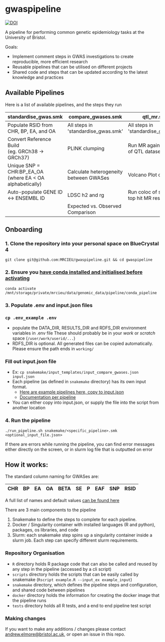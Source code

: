 # gwaspipeline

[![DOI](https://zenodo.org/badge/DOI/10.5281/zenodo.10624713.svg)](https://doi.org/10.5281/zenodo.10624713)

A pipeline for performing common genetic epidemiology tasks at the University of Bristol.

Goals:
* Implement comment steps in GWAS investigations to create reproducible, more efficient research
* Reusable pipelines that can be utilised on different projects
* Shared code and steps that can be updated according to the latest knowledge and practices

## Available Pipelines

Here is a list of available pipelines, and the steps they run

| standardise_gwas.smk                                          | compare_gwases.smk                     | qtl_mr.smk                                  | disease_progression.smk                        |
|---------------------------------------------------------------|----------------------------------------|---------------------------------------------|------------------------------------------------|
| Populate RSID from CHR, BP, EA, and OA                        | All steps in 'standardise_gwas.smk'    | All steps in 'standardise_gwas.smk'         | All steps in 'standardise_gwas.smk'            |
| Convert Reference Build<br/>(eg. GRCh38 -> GRCh37)            | PLINK clumping                         | Run MR against top hits of QTL dataset      | Run Collider Bias Corrections, compare results |
| Unique SNP = CHR:BP_EA_OA<br/> (where EA < OA alphabetically) | Calculate heterogeneity between GWASes | Volcano Plot of Results                     | Miami Plot of Collider Bias Results            |
| Auto-populate GENE ID <-> ENSEMBL ID                          | LDSC h2 and rg                         | Run coloc of significant top hit MR results | Expected vs. Observed Comparison               |
|                                                               | Expected vs. Observed Comparison       |                                             |                                                |

## Onboarding

### 1. Clone the repository into your personal space on BlueCrystal 4
`git clone git@github.com:MRCIEU/gwaspipeline.git && cd gwaspipeline`

### 2. Ensure you [have conda installed and initialised before activating](https://www.acrc.bris.ac.uk/protected/hpc-docs/software/python_conda.html)

`conda activate /mnt/storage/private/mrcieu/data/genomic_data/pipeline/conda_pipeline`

### 3. Populate .env and input.json files

### `cp .env_example .env`
* populate the DATA_DIR, RESULTS_DIR and RDFS_DIR environment variables in .env file
These should probably be in your *work* or *scratch* space (`/user/work/userid/...`)
* RDFS_DIR is optional.  All generated files can be copied automatically.  Please ensure the path
ends in `working/`

### Fill out input.json file
* Ex: `cp snakemake/input_templates/input_compare_gwases.json input.json`
* Each pipeline (as defined in `snakemake` directory) has its own input format.
  * [Here are example pipelines here, copy to input.json](snakemake/input_templates/)
  * [Documentation per pipeline](snakemake/PIPELINES.md)
* You can either copy into input.json, or supply the file into the script from another location

### 4. Run the pipeline

`./run_pipeline.sh snakemake/<specific_pipeline>.smk <optional_input_file.json>`

If there are errors while running the pipeline, you can find error messages either directly on the screen, or in slurm log file that is outputted on error

## How it works:

The standard column naming for GWASes are:

| CHR | BP  | EA  | OA  | BETA | SE  | P   | EAF | SNP | RSID |
|-----|-----|-----|-----|------|-----|-----|-----|-----|:-----|

A full list of names and default values [can be found here](inst/extdata/predefined_column_maps.csv)

There are 3 main components to the pipeline
1. Snakemake to define the steps to complete for each pipeline.
2. Docker / Singularity container with installed languages (R and python), packages, os libraries, and code
3. Slurm: each snakemake step spins up a singularity container inside a slurm job.  Each step can specify different slurm requirements.

### Repository Organisation

* `R` directory holds R package code that can also be called and reused by any step in the pipeline (accessed by a cli script)
* `scripts` directory holds the scripts that can be easily called by snakemake (`Rscript example.R --input_ex example_input`)
* `snakemake` directory, which defines the pipeline steps and configuration, and shared code between pipelines
* `docker` directory holds the information for creating the docker image that the pipeline runs
* `tests` directory holds all R tests, and a end to end pipeline test script 

### Making changes

If you want to make any additions / changes please contact andrew.elmore@bristol.ac.uk, or open an issue in this repo.
